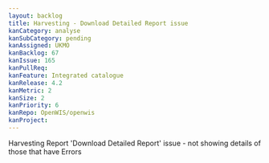 ```yaml
---
layout: backlog
title: Harvesting - Download Detailed Report issue
kanCategory: analyse
kanSubCategory: pending
kanAssigned: UKMO
kanBacklog: 67
kanIssue: 165
kanPullReq:
kanFeature: Integrated catalogue
kanRelease: 4.2
kanMetric: 2
kanSize: 2
kanPriority: 6
kanRepo: OpenWIS/openwis
kanProject:
---
```

Harvesting Report 'Download Detailed Report' issue - not showing details of those that have Errors
